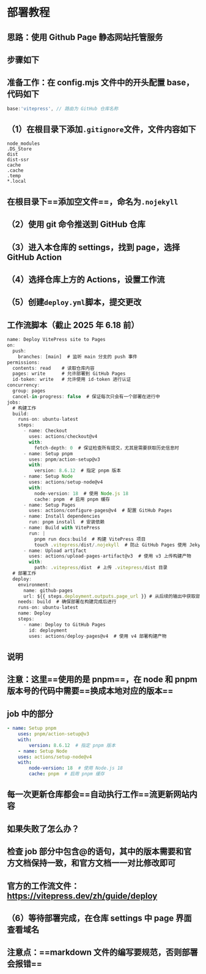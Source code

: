 # 部署教程

## 思路：使用 Github Page 静态网站托管服务

## 步骤如下

## 准备工作：在 config.mjs 文件中的开头配置 base，代码如下

```javascript
base:'vitepress', // 路由为 GitHub 仓库名称
```

## （1）在根目录下添加`.gitignore`文件，文件内容如下

```
node_modules
.DS_Store
dist
dist-ssr
cache
.cache
.temp
*.local
```

## 在根目录下==添加空文件==，命名为`.nojekyll`

## （2）使用 git 命令推送到 GitHub 仓库

## （3）进入本仓库的 settings，找到 page，选择 GitHub Action

## （4）选择仓库上方的 Actions，设置工作流

## （5）创建`deploy.yml`脚本，提交更改

## 工作流脚本（截止 2025 年 6.18 前）

```js
name: Deploy VitePress site to Pages
on:
  push:
    branches: [main]  # 监听 main 分支的 push 事件
permissions:
  contents: read    # 读取仓库内容
  pages: write      # 允许部署到 GitHub Pages
  id-token: write   # 允许使用 id-token 进行认证
concurrency:
  group: pages
  cancel-in-progress: false  # 保证每次只会有一个部署在进行中
jobs:
  # 构建工作
  build:
    runs-on: ubuntu-latest
    steps:
      - name: Checkout
        uses: actions/checkout@v4
        with:
          fetch-depth: 0  # 保证检查所有提交，尤其是需要获取历史信息时
      - name: Setup pnpm
        uses: pnpm/action-setup@v3
        with:
          version: 8.6.12  # 指定 pnpm 版本
      - name: Setup Node
        uses: actions/setup-node@v4
        with:
          node-version: 18  # 使用 Node.js 18
          cache: pnpm  # 启用 pnpm 缓存
      - name: Setup Pages
        uses: actions/configure-pages@v4  # 配置 GitHub Pages
      - name: Install dependencies
        run: pnpm install  # 安装依赖
      - name: Build with VitePress
        run: |
          pnpm run docs:build  # 构建 VitePress 项目
          touch .vitepress/dist/.nojekyll  # 防止 GitHub Pages 使用 Jekyll 处理这个站点
      - name: Upload artifact
        uses: actions/upload-pages-artifact@v3  # 使用 v3 上传构建产物
        with:
          path: .vitepress/dist  # 上传 .vitepress/dist 目录
  # 部署工作
  deploy:
    environment:
      name: github-pages
      url: ${{ steps.deployment.outputs.page_url }} # 从后续的输出中获取部署后的页面URL
    needs: build  # 确保部署在构建完成后进行
    runs-on: ubuntu-latest
    name: Deploy
    steps:
      - name: Deploy to GitHub Pages
        id: deployment
        uses: actions/deploy-pages@v4  # 使用 v4 部署构建产物

```

## 说明

## 注意：这里==使用的是 pnpm==，在 node 和 pnpm 版本号的代码中需要==换成本地对应的版本==

## job 中的部分

```yml
- name: Setup pnpm
    uses: pnpm/action-setup@v3
    with:
        version: 8.6.12  # 指定 pnpm 版本
    - name: Setup Node
    uses: actions/setup-node@v4
    with:
        node-version: 18  # 使用 Node.js 18
        cache: pnpm  # 启用 pnpm 缓存
```

## 每一次更新仓库都会==自动执行工作==流更新网站内容

## 如果失败了怎么办？

## 检查 job 部分中包含@的语句，其中的版本需要和官方文档保持一致，和官方文档一一对比修改即可

## 官方的工作流文件：https://vitepress.dev/zh/guide/deploy

## （6）等待部署完成，在仓库 settings 中 page 界面查看域名

## 注意点：==markdown 文件的编写要规范，否则部署会报错==
